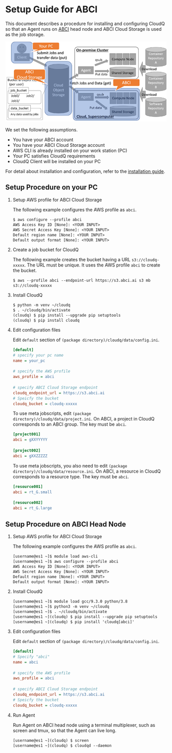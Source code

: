 # Setup Guide for ABCI

This document describes a procedure for installing and configuring CloudQ so that an Agent runs on [ABCI](https://abci.ai/) head node and ABCI Cloud Storage is used as the job storage.

![Setup on ABCI](/docs/fig_setup_abci.png)

We set the following assumptions.

- You have your ABCI account
- You have your ABCI Cloud Storage account
- AWS CLI is already installed on your work station (PC)
- Your PC satisfies CloudQ requirements
- CloudQ Client will be installed on your PC

For detail about installation and configuration, refer to the [installation guide](/docs/INSTALLATION_GUIDE.md).


## Setup Procedure on your PC

1. Setup AWS profile for ABCI Cloud Storage

   The following example configures the AWS profile as `abci`.

   ```console
   $ aws configure --profile abci
   AWS Access Key ID [None]: <YOUR INPUT>
   AWS Secret Access Key [None]: <YOUR INPUT>
   Default region name [None]: <YOUR INPUT>
   Default output format [None]: <YOUR INPUT>
   ```

2. Create a job bucket for CloudQ

   The following example creates the bucket having a URL `s3://cloudq-xxxxx`.
   The URL must be unique.
   It uses the AWS profile `abci` to create the bucket.

   ```console
   $ aws --profile abci --endpoint-url https://s3.abci.ai s3 mb s3://cloudq-xxxxx
   ```

3. Install CloudQ

   ```console
   $ python -m venv ~/cloudq
   $ . ~/cloudq/bin/activate
   (cloudq) $ pip install --upgrade pip setuptools
   (cloudq) $ pip install cloudq
   ```

4. Edit configuration files

   Edit `default` section of `(package directory)/cloudq/data/config.ini`.

   ```ini
   [default]
   # specify your pc name
   name = your_pc

   # specify the AWS profile
   aws_profile = abci

   # specify ABCI Cloud Storage endpoint
   cloudq_endpoint_url = https://s3.abci.ai
   # Speicfy the bucket
   cloudq_bucket = cloudq-xxxxx
   ```

   To use meta jobscripts, edit `(package directory)/cloudq/data/project.ini`.
   On ABCI, a project in CloudQ corresponds to an ABCI group.
   The key must be `abci`.

   ```ini
   [project001]
   abci = gXXYYYYY

   [project002]
   abci = gXXZZZZZ
   ```

   To use meta jobscripts, you also need to edit `(package directory)/cloudq/data/resource.ini`.
   On ABCI, a resource in CloudQ corresponds to a resource type.
   The key must be `abci`.

   ```ini
   [resource001]
   abci = rt_G.small

   [resource002]
   abci = rt_G.large
   ```


## Setup Procedure on ABCI Head Node

1. Setup AWS profile for ABCI Cloud Storage

   The following example configures the AWS profile as `abci`.

   ```console
   [username@es1 ~]$ module load aws-cli
   [username@es1 ~]$ aws configure --profile abci
   AWS Access Key ID [None]: <YOUR INPUT>
   AWS Secret Access Key [None]: <YOUR INPUT>
   Default region name [None]: <YOUR INPUT>
   Default output format [None]: <YOUR INPUT>
   ```

2. Install CloudQ

   ```console
   [username@es1 ~]$ module load gcc/9.3.0 python/3.8
   [username@es1 ~]$ python3 -m venv ~/cloudq
   [username@es1 ~]$ . ~/cloudq/bin/activate
   [username@es1 ~](cloudq) $ pip install --upgrade pip setuptools
   [username@es1 ~](cloudq) $ pip install 'cloudq[abci]'
   ```

3. Edit configuration files

   Edit `default` section of `(package directory)/cloudq/data/config.ini`.

   ```ini
   [default]
   # Specify "abci"
   name = abci

   # specify the AWS profile
   aws_profile = abci

   # specify ABCI Cloud Storage endpoint
   cloudq_endpoint_url = https://s3.abci.ai
   # Speicfy the bucket
   cloudq_bucket = cloudq-xxxxx
   ```

4. Run Agent

   Run Agent on ABCI head node using a terminal multiplexer, such as screen and tmux, so that the Agent can live long.

   ```console
   [username@es1 ~](cloudq) $ screen
   [username@es1 ~](cloudq) $ cloudqd --daemon
   ```
